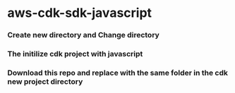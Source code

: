 # aws-cdk-sdk-javascript

### Create new directory and Change directory

### The initilize cdk project with javascript

### Download this repo and replace with the same folder in the cdk new project directory
